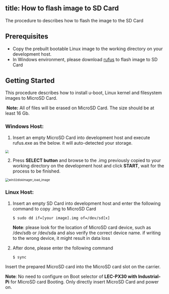 title: How to flash image to SD Card
---

The procedure to describes how to flash the image to the SD Card



## Prerequisites

- Copy the prebuilt bootable Linux image to the working directory on your development host.
- In Windows environment, please download [rufus](https://rufus.ie/) to flash image to SD Card


## Getting Started

This procedure describes how to install u-boot, Linux kernel and filesystem images to MicroSD Card.

​       **Note:** All of files will be erased on MicroSD Card. The size should be at least 16 Gb.


### Windows Host:

1. Insert an empty MicroSD Card into development host and execute rufus.exe as the below. it will auto-detected your storage.

<img align="center" src="HowToFlashImage.assets/rufus_1.png" style="zoom: 67%;" />



2. Press **SELECT button** and browse to the .img previously copied to your working directory on the development host and click **START**, wait for the process to be finished.

<img align="center" src="HowToFlashImage.assets/rufus_2.png" alt="win32diskimager_load_image" style="zoom: 67%;" />




### Linux Host:

1. Insert an empty SD Card into development host and enter the following command to copy .img to MicroSD Card

   ```
   $ sudo dd if=[your image].img of=/dev/sd[x]
   ```
   
   **Note**: please look for the location of MicroSD card device, such as /dev/sdb or /dev/sda and also verify the correct device name. if writing to the wrong device, it might result in data loss
   
   
   
2. After done, please enter the following command

   ```
   $ sync
   ```
   



Insert the prepared MicroSD card into the MicroSD card slot on the carrier. 

**Note**: No need to configure on Boot selector of **LEC-PX30 with Industrial-Pi** for MicroSD card Booting. Only directly insert MicroSD Card and power on.

